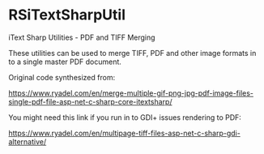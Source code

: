 # RSiTextSharpUtil
iText Sharp Utilities - PDF and TIFF Merging

These utilities can be used to merge TIFF, PDF and other image formats in to a single master PDF document. 

Original code synthesized from:

https://www.ryadel.com/en/merge-multiple-gif-png-jpg-pdf-image-files-single-pdf-file-asp-net-c-sharp-core-itextsharp/

You might need this link if you run in to GDI+ issues rendering to PDF:

https://www.ryadel.com/en/multipage-tiff-files-asp-net-c-sharp-gdi-alternative/
